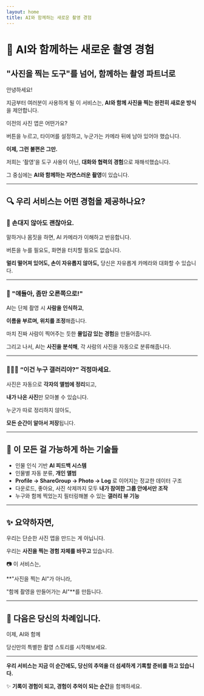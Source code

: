 ```yaml
---
layout: home
title: AI와 함께하는 새로운 촬영 경험
---
```


# 📸 AI와 함께하는 새로운 촬영 경험

## "사진을 찍는 도구"를 넘어, 함께하는 **촬영 파트너**로

안녕하세요!

지금부터 여러분이 사용하게 될 이 서비스는, **AI와 함께 사진을 찍는 완전히 새로운 방식**을 제안합니다.

이전의 사진 앱은 어떤가요?

버튼을 누르고, 타이머를 설정하고, 누군가는 카메라 뒤에 남아 있어야 했습니다.

**이제, 그런 불편은 그만.**

저희는 ‘촬영’을 도구 사용이 아닌, **대화와 협력의 경험**으로 재해석했습니다.

그 중심에는 **AI와 함께하는 자연스러운 촬영**이 있습니다.

---

## 🔍 우리 서비스는 어떤 경험을 제공하나요?

### 🎤 손대지 않아도 괜찮아요.

말하거나 몸짓을 하면, AI 카메라가 이해하고 반응합니다.

버튼을 누를 필요도, 화면을 터치할 필요도 없습니다.

**멀리 떨어져 있어도, 손이 자유롭지 않아도,** 당신은 자유롭게 카메라와 대화할 수 있습니다.

---

### 📣 "얘들아, 좀만 오른쪽으로!"

AI는 단체 촬영 시 **사람을 인식하고**,

**이름을 부르며, 위치를 조정**해줍니다.

마치 진짜 사람이 찍어주는 듯한 **몰입감 있는 경험**을 만들어줍니다.

그리고 나서, AI는 **사진을 분석해**, 각 사람의 사진을 자동으로 분류해줍니다.

---

### 🧑‍🤝‍🧑 “이건 누구 갤러리야?” 걱정마세요.

사진은 자동으로 **각자의 앨범에 정리**되고,

**내가 나온 사진**만 모아볼 수 있습니다.

누군가 따로 정리하지 않아도,

**모든 순간이 알아서 저장**됩니다.

---

## 📁 이 모든 걸 가능하게 하는 기술들

- 인물 인식 기반 **AI 피드백 시스템**
- 인물별 자동 분류, **개인 앨범**
- **Profile → ShareGroup → Photo → Log** 로 이어지는 정교한 데이터 구조
- 다운로드, 좋아요, 사진 삭제까지 모두 **내가 참여한 그룹 안에서만 조작**
- 누구와 함께 찍었는지 필터링해볼 수 있는 **갤러리 뷰 기능**

---

## ✨ 요약하자면,

우리는 단순한 사진 앱을 만드는 게 아닙니다.

우리는 **사진을 찍는 경험 자체를 바꾸고** 있습니다.

📷 이 서비스는,

**"사진을 찍는 AI"가 아니라,

"함께 촬영을 만들어가는 AI"**를 만듭니다.

---

## 👣 다음은 당신의 차례입니다.

이제, AI와 함께

당신만의 특별한 촬영 스토리를 시작해보세요.

---

**우리 서비스는 지금 이 순간에도,
당신의 추억을 더 섬세하게 기록할 준비를 하고 있습니다.**

✨ **기록이 경험이 되고,
경험이 추억이 되는 순간**을 함께하세요.
